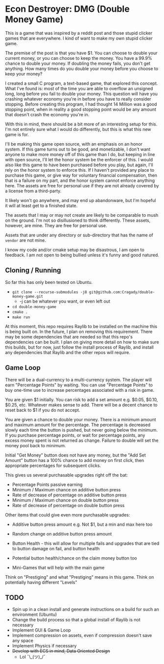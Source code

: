 # Econ Destroyer: DMG (Double Money Game)

This is a game that was inspired by a reddit post and those stupid clicker games that are everywhere. I kind of want to make my own stupid clicker game.

The premise of the post is that you have $1. You can choose to double your current money, or you can choose to keep the money. You have a 99.9% chance to double your money. If doubling the money fails, you don't get anything. How many times do you double your money before you choose to keep your money?

I created a small C program, a text-based game, that explored this concept. What I've found is: most of the time you are able to overflow an unsigned long, long before you fail to double your money. This question will have you crashing whatever economy you're in before you have to really consider stopping. Before creating this program, I had thought 14 Million was a good stopping point, when in reality a good stopping point would be any amount that doesn't crash the economy you're in.

With this in mind, there should be a bit more of an interesting setup for this. I'm not entirely sure what I would do differently, but this is what this new game is for.

I'll be making this game open source, with an emphasis on an honor system. If this game turns out to be good, and monetizable, I don't want anyone to make more money off of this game than I do, but keeping in line with open source, I'll let the honor system be the enforcer of this. I would also like this game to have been purchased before you play, but again, I'll rely on the honor system to enforce this. If I haven't provided any place to purchase this game, or give way for voluntary financial compensation, then that is a failure on my part, and the honor system cannot enforce anything here. The assets are free for personal use if they are not already covered by a license from a third-party.

It likely won't go anywhere, and may end up abandonware, but I'm hopeful it will at least get to a finished state.

The assets that I may or may not create are likely to be comparable to mush on the ground. I'm not so disillusioned to think differently. These assets, however, are mine. They are free for personal use.

Assets that are under any directory or sub-directory that has the name of `vendor` are not mine.

I know my code and/or cmake setup may be disastrous, I am open to feedback. I am not open to being bullied unless it's funny and good natured.

## Cloning / Running

So far this has only been tested on Ubuntu.

* `git clone --recurse-submodules -j8 git@github.com:Cragady/double-money-game.git`
  * -j can be whatever you want, or even left out
* `cd double-money-game`
* `cmake .`
* `make run`

At this moment, this repo requires Raylib to be installed on the machine this is being built on. In the future, I plan on removing this requirement. There may be some dependencies that are needed so that this repo's dependencies can be built. I plan on giving more detail on how to make sure this builds, but for now, just follow the install process of Raylib, and install any dependencies that Raylib and the other repos will require.

## Game Loop

There will be a dual-currency to a multi-currency system. The player will earn "Percentage Points" by waiting. You can use "Percentage Points" to buy one-time use to increase percentages associated with a risk in game.

You are given $1 initially. You can risk to add a set amount e.g. $0.05, $0.10, $0.25, etc. Whatever makes sense to add. There will be a decent chance to reset back to $1 if you do not accept.

You are given a chance to double your money. There is a minimum amount and maximum amount for the percentage. The percentage is decreased slowly each time the button is pushed, but never going below the minimum. If you purchase percentage points, or wait for percentage points, any excess money spent is not returned as change. Failure to double will set the money pool back to minimum.

Initial "Get Money" button does not have any money, but the "Add Set Amount" button has a 100% chance to add money on first click, then appropriate percentages for subsequent clicks.

This gives us several purchasable upgrades right off the bat:

* Percentage Points passive earning
* Minimum / Maximum chance on additive button press
* Rate of decrease of percentage on additive button press
* Minimum / Maximum chance on double button press
* Rate of decrease of percentage on double button press

Other items that could give even more purchasable upgrades:

* Additive button press amount e.g. Not $1, but a min and max here too
* Random change on additive button press amount
* Button Health - this will allow for multiple fails and upgrades that are tied to button damage on fail, and button health
* Potential button health/chance on the claim money button too

* Mini-Games that will help with the main game


Think on "Prestiging" and what "Prestiging" means in this game.
Think on potentially having different "Levels"


## TODO

* Spin up in a clean install and generate instructions on a build for such an environment (Ubuntu)
* Change the build process so that a global install of Raylib is not necessary
* Implement GUI & Game Loop
* Implement compression on assets, even if compression doesn't save any space
* Implement Physics if necessary
* ~~Develop with ECS in mind, Data Oriented Design~~
  * Lol ¯\\\_(ツ)_/¯
